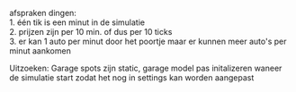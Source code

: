 afspraken dingen:\
    1. één tik is een minut in de simulatie\
    2. prijzen zijn per 10 min. of dus per 10 ticks\
    3. er kan 1 auto per minut door het poortje maar er kunnen meer auto's per minut aankomen
    
Uitzoeken:
    Garage spots zijn static, garage model pas initalizeren 
    waneer de simulatie start zodat het nog in
    settings kan worden aangepast